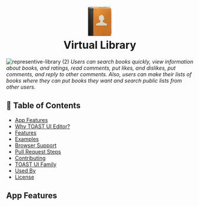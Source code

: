 <h1 align="center" color="blue">
  <img src="gifs/book-nav.png" alt="Markdownify" width="80" height="80">
  <br>
  Virtual Library
  <br>
</h1>

![representive-library (2)](https://github.com/StefannKoo/Virtual-Book-Library/assets/94062363/083f858f-30a5-454b-9408-a6bbab62e4a6)
<i>Users can search books quickly, view information about books, and ratings, read comments, put likes, and dislikes, put comments, and reply to other comments. Also, users can make their lists of books where they can put books they want and search public lists from other users. </i>
## 🚩 Table of Contents

- [App Features](#app-features)
- [Why TOAST UI Editor?](#-why-toast-ui-editor)
- [Features](#-features)
- [Examples](#-examples)
- [Browser Support](#-browser-support)
- [Pull Request Steps](#-pull-request-steps)
- [Contributing](#-contributing)
- [TOAST UI Family](#-toast-ui-family)
- [Used By](#-used-by)
- [License](#-license)
## App Features
